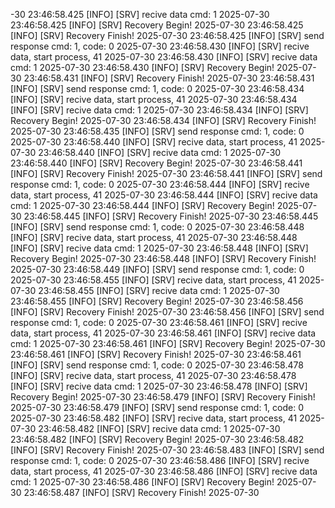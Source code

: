 -30 23:46:58.425 [INFO] [SRV] recive data cmd: 1 
2025-07-30 23:46:58.425 [INFO] [SRV] Recovery Begin! 
2025-07-30 23:46:58.425 [INFO] [SRV] Recovery Finish! 
2025-07-30 23:46:58.425 [INFO] [SRV] send response cmd: 1, code: 0 
2025-07-30 23:46:58.430 [INFO] [SRV] recive data, start process, 41 
2025-07-30 23:46:58.430 [INFO] [SRV] recive data cmd: 1 
2025-07-30 23:46:58.430 [INFO] [SRV] Recovery Begin! 
2025-07-30 23:46:58.431 [INFO] [SRV] Recovery Finish! 
2025-07-30 23:46:58.431 [INFO] [SRV] send response cmd: 1, code: 0 
2025-07-30 23:46:58.434 [INFO] [SRV] recive data, start process, 41 
2025-07-30 23:46:58.434 [INFO] [SRV] recive data cmd: 1 
2025-07-30 23:46:58.434 [INFO] [SRV] Recovery Begin! 
2025-07-30 23:46:58.434 [INFO] [SRV] Recovery Finish! 
2025-07-30 23:46:58.435 [INFO] [SRV] send response cmd: 1, code: 0 
2025-07-30 23:46:58.440 [INFO] [SRV] recive data, start process, 41 
2025-07-30 23:46:58.440 [INFO] [SRV] recive data cmd: 1 
2025-07-30 23:46:58.440 [INFO] [SRV] Recovery Begin! 
2025-07-30 23:46:58.441 [INFO] [SRV] Recovery Finish! 
2025-07-30 23:46:58.441 [INFO] [SRV] send response cmd: 1, code: 0 
2025-07-30 23:46:58.444 [INFO] [SRV] recive data, start process, 41 
2025-07-30 23:46:58.444 [INFO] [SRV] recive data cmd: 1 
2025-07-30 23:46:58.444 [INFO] [SRV] Recovery Begin! 
2025-07-30 23:46:58.445 [INFO] [SRV] Recovery Finish! 
2025-07-30 23:46:58.445 [INFO] [SRV] send response cmd: 1, code: 0 
2025-07-30 23:46:58.448 [INFO] [SRV] recive data, start process, 41 
2025-07-30 23:46:58.448 [INFO] [SRV] recive data cmd: 1 
2025-07-30 23:46:58.448 [INFO] [SRV] Recovery Begin! 
2025-07-30 23:46:58.448 [INFO] [SRV] Recovery Finish! 
2025-07-30 23:46:58.449 [INFO] [SRV] send response cmd: 1, code: 0 
2025-07-30 23:46:58.455 [INFO] [SRV] recive data, start process, 41 
2025-07-30 23:46:58.455 [INFO] [SRV] recive data cmd: 1 
2025-07-30 23:46:58.455 [INFO] [SRV] Recovery Begin! 
2025-07-30 23:46:58.456 [INFO] [SRV] Recovery Finish! 
2025-07-30 23:46:58.456 [INFO] [SRV] send response cmd: 1, code: 0 
2025-07-30 23:46:58.461 [INFO] [SRV] recive data, start process, 41 
2025-07-30 23:46:58.461 [INFO] [SRV] recive data cmd: 1 
2025-07-30 23:46:58.461 [INFO] [SRV] Recovery Begin! 
2025-07-30 23:46:58.461 [INFO] [SRV] Recovery Finish! 
2025-07-30 23:46:58.461 [INFO] [SRV] send response cmd: 1, code: 0 
2025-07-30 23:46:58.478 [INFO] [SRV] recive data, start process, 41 
2025-07-30 23:46:58.478 [INFO] [SRV] recive data cmd: 1 
2025-07-30 23:46:58.478 [INFO] [SRV] Recovery Begin! 
2025-07-30 23:46:58.479 [INFO] [SRV] Recovery Finish! 
2025-07-30 23:46:58.479 [INFO] [SRV] send response cmd: 1, code: 0 
2025-07-30 23:46:58.482 [INFO] [SRV] recive data, start process, 41 
2025-07-30 23:46:58.482 [INFO] [SRV] recive data cmd: 1 
2025-07-30 23:46:58.482 [INFO] [SRV] Recovery Begin! 
2025-07-30 23:46:58.482 [INFO] [SRV] Recovery Finish! 
2025-07-30 23:46:58.483 [INFO] [SRV] send response cmd: 1, code: 0 
2025-07-30 23:46:58.486 [INFO] [SRV] recive data, start process, 41 
2025-07-30 23:46:58.486 [INFO] [SRV] recive data cmd: 1 
2025-07-30 23:46:58.486 [INFO] [SRV] Recovery Begin! 
2025-07-30 23:46:58.487 [INFO] [SRV] Recovery Finish! 
2025-07-30 